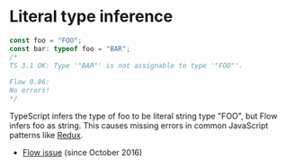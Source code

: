 # Literal type inference

```typescript
const foo = "FOO";
const bar: typeof foo = "BAR";
/*
TS 3.1 OK: Type '"BAR"' is not assignable to type '"FOO"'.
​
Flow 0.86:
No errors!
*/
```

TypeScript infers the type of foo to be literal string type "FOO", but Flow infers foo as string. This causes missing errors in common JavaScript patterns like [Redux](https://redux.js.org/basics/actions).

- ​[Flow issue](https://github.com/facebook/flow/issues/2639) (since October 2016)

